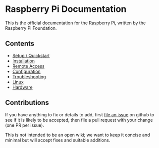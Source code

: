# Raspberry Pi Documentation

This is the official documentation for the Raspberry Pi, written by the Raspberry Pi Foundation.

## Contents

- [Setup / Quickstart](http://github.com/raspberrypi/documentation/tree/master/setup)
- [Installation](http://github.com/raspberrypi/documentation/tree/master/installation)
- [Remote Access](http://github.com/raspberrypi/documentation/tree/master/remote-access)
- [Configuration](http://github.com/raspberrypi/documentation/tree/master/configuration)
- [Troubleshooting](http://github.com/raspberrypi/documentation/tree/master/troubleshooting)
- [Linux](http://github.com/raspberrypi/documentation/tree/master/linux)
- [Hardware](http://github.com/raspberrypi/documentation/tree/master/hardware)

## Contributions

If you have anything to fix or details to add, first [file an issue](http://github.com/raspberrypi/documentation/issues) on github to see if it is likely to be accepted, then file a pull request with your change (one PR per issue).

This is not intended to be an open wiki; we want to keep it concise and minimal but will accept fixes and suitable additions.